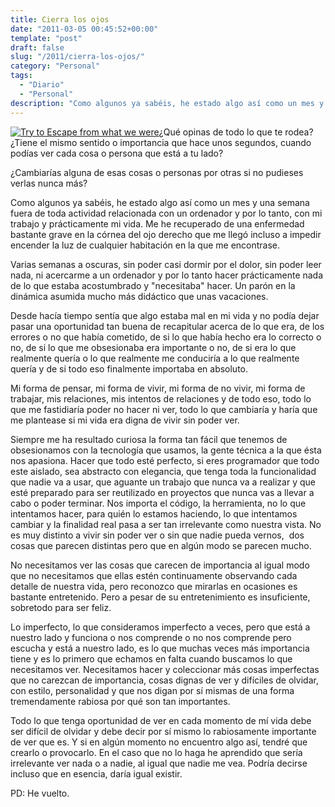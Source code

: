 ```yaml
---
title: Cierra los ojos
date: "2011-03-05 00:45:52+00:00"
template: "post"
draft: false
slug: "/2011/cierra-los-ojos/"
category: "Personal"
tags:
  - "Diario"
  - "Personal"
description: "Como algunos ya sabéis, he estado algo así como un mes y una semana fuera de toda actividad relacionada con un ordenador y por lo tanto, con mi trabajo y prácticamente mi vida. Me he recuperado de una enfermedad bastante grave en la córnea del ojo derecho que me llegó incluso a impedir encender la luz de cualquier habitación en la que me encontrase."
---
```


[![Try to Escape from what we were](http://farm4.static.flickr.com/3533/3802272718_059b40596f_m.jpg)](http://www.flickr.com/photos/33370236@N06/3802272718/)¿Qué opinas de todo lo que te rodea? ¿Tiene el mismo sentido o importancia que hace unos segundos, cuando podías ver cada cosa o persona que está a tu lado?

¿Cambiarías alguna de esas cosas o personas por otras si no pudieses verlas nunca más?

Como algunos ya sabéis, he estado algo así como un mes y una semana fuera de toda actividad relacionada con un ordenador y por lo tanto, con mi trabajo y prácticamente mi vida. Me he recuperado de una enfermedad bastante grave en la córnea del ojo derecho que me llegó incluso a impedir encender la luz de cualquier habitación en la que me encontrase.

Varias semanas a oscuras, sin poder casi dormir por el dolor, sin poder leer nada, ni acercarme a un ordenador y por lo tanto hacer prácticamente nada de lo que estaba acostumbrado y "necesitaba" hacer. Un parón en la dinámica asumida mucho más didáctico que unas vacaciones.

Desde hacía tiempo sentía que algo estaba mal en mi vida y no podía dejar pasar una oportunidad tan buena de recapitular acerca de lo que era, de los errores o no que había cometido, de si lo que había hecho era lo correcto o no, de si lo que me obsesionaba era importante o no, de si era lo que realmente quería o lo que realmente me conduciría a lo que realmente quería y de si todo eso finalmente importaba en absoluto.

Mi forma de pensar, mi forma de vivir, mi forma de no vivir, mi forma de trabajar, mis relaciones, mis intentos de relaciones y de todo eso, todo lo que me fastidiaría poder no hacer ni ver, todo lo que cambiaría y haría que me plantease si mi vida era digna de vivir sin poder ver.

Siempre me ha resultado curiosa la forma tan fácil que tenemos de obsesionamos con la tecnología que usamos, la gente técnica a la que ésta nos apasiona. Hacer que todo esté perfecto, si eres programador que todo este aislado, sea abstracto con elegancia, que tenga toda la funcionalidad que nadie va a usar, que aguante un trabajo que nunca va a realizar y que esté preparado para ser reutilizado en proyectos que nunca vas a llevar a cabo o poder terminar. Nos importa el código, la herramienta, no lo que intentamos hacer, para quién lo estamos haciendo, lo que intentamos cambiar y la finalidad real pasa a ser tan irrelevante como nuestra vista. No es muy distinto a vivir sin poder ver o sin que nadie pueda vernos,  dos cosas que parecen distintas pero que en algún modo se parecen mucho.

No necesitamos ver las cosas que carecen de importancia al igual modo que no necesitamos que ellas estén continuamente observando cada detalle de nuestra vida, pero reconozco que mirarlas en ocasiones es bastante entretenido. Pero a pesar de su entretenimiento es insuficiente, sobretodo para ser feliz.

Lo imperfecto, lo que consideramos imperfecto a veces, pero que está a nuestro lado y funciona o nos comprende o no nos comprende pero escucha y está a nuestro lado, es lo que muchas veces más importancia tiene y es lo primero que echamos en falta cuando buscamos lo que necesitamos ver. Necesitamos hacer y coleccionar más cosas imperfectas que no carezcan de importancia, cosas dignas de ver y difíciles de olvidar, con estilo, personalidad y que nos digan por sí mismas de una forma tremendamente rabiosa por qué son tan importantes.

Todo lo que tenga oportunidad de ver en cada momento de mí vida debe ser difícil de olvidar y debe decir por sí mismo lo rabiosamente importante de ver que es. Y si en algún momento no encuentro algo así, tendré que crearlo o provocarlo. En el caso que no lo haga he aprendido que sería irrelevante ver nada o a nadie, al igual que nadie me vea. Podría decirse incluso que en esencia, daría igual existir.

PD: He vuelto.

